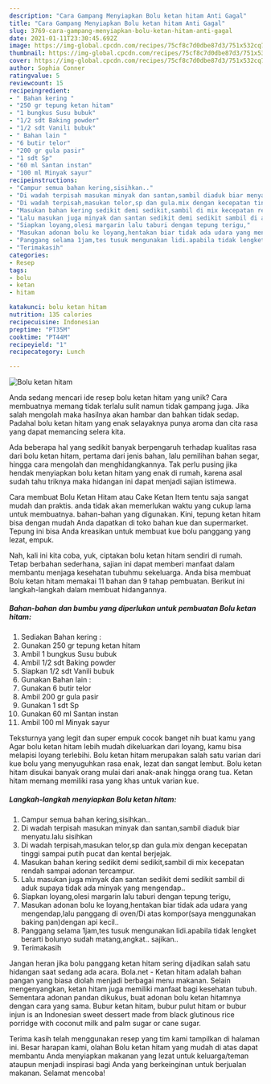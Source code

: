 ```yaml
---
description: "Cara Gampang Menyiapkan Bolu ketan hitam Anti Gagal"
title: "Cara Gampang Menyiapkan Bolu ketan hitam Anti Gagal"
slug: 3769-cara-gampang-menyiapkan-bolu-ketan-hitam-anti-gagal
date: 2021-01-11T23:30:45.692Z
image: https://img-global.cpcdn.com/recipes/75cf8c7d0dbe87d3/751x532cq70/bolu-ketan-hitam-foto-resep-utama.jpg
thumbnail: https://img-global.cpcdn.com/recipes/75cf8c7d0dbe87d3/751x532cq70/bolu-ketan-hitam-foto-resep-utama.jpg
cover: https://img-global.cpcdn.com/recipes/75cf8c7d0dbe87d3/751x532cq70/bolu-ketan-hitam-foto-resep-utama.jpg
author: Sophia Conner
ratingvalue: 5
reviewcount: 15
recipeingredient:
- " Bahan kering "
- "250 gr tepung ketan hitam"
- "1 bungkus Susu bubuk"
- "1/2 sdt Baking powder"
- "1/2 sdt Vanili bubuk"
- " Bahan lain "
- "6 butir telor"
- "200 gr gula pasir"
- "1 sdt Sp"
- "60 ml Santan instan"
- "100 ml Minyak sayur"
recipeinstructions:
- "Campur semua bahan kering,sisihkan.."
- "Di wadah terpisah masukan minyak dan santan,sambil diaduk biar menyatu.lalu sisihkan"
- "Di wadah terpisah,masukan telor,sp dan gula.mix dengan kecepatan tinggi sampai putih pucat dan kental berjejak."
- "Masukan bahan kering sedikit demi sedikit,sambil di mix kecepatan rendah sampai adonan tercampur."
- "Lalu masukan juga minyak dan santan sedikit demi sedikit sambil di aduk supaya tidak ada minyak yang mengendap.."
- "Siapkan loyang,olesi margarin lalu taburi dengan tepung terigu,"
- "Masukan adonan bolu ke loyang,hentakan biar tidak ada udara yang mengendap,lalu panggang di oven/Di atas kompor(saya menggunakan baking pan)dengan api kecil.."
- "Panggang selama 1jam,tes tusuk mengunakan lidi.apabila tidak lengket berarti bolunyo sudah matang,angkat.. sajikan.."
- "Terimakasih"
categories:
- Resep
tags:
- bolu
- ketan
- hitam

katakunci: bolu ketan hitam 
nutrition: 135 calories
recipecuisine: Indonesian
preptime: "PT35M"
cooktime: "PT44M"
recipeyield: "1"
recipecategory: Lunch

---
```



![Bolu ketan hitam](https://img-global.cpcdn.com/recipes/75cf8c7d0dbe87d3/751x532cq70/bolu-ketan-hitam-foto-resep-utama.jpg)

Anda sedang mencari ide resep bolu ketan hitam yang unik? Cara membuatnya memang tidak terlalu sulit namun tidak gampang juga. Jika salah mengolah maka hasilnya akan hambar dan bahkan tidak sedap. Padahal bolu ketan hitam yang enak selayaknya punya aroma dan cita rasa yang dapat memancing selera kita.

Ada beberapa hal yang sedikit banyak berpengaruh terhadap kualitas rasa dari bolu ketan hitam, pertama dari jenis bahan, lalu pemilihan bahan segar, hingga cara mengolah dan menghidangkannya. Tak perlu pusing jika hendak menyiapkan bolu ketan hitam yang enak di rumah, karena asal sudah tahu triknya maka hidangan ini dapat menjadi sajian istimewa.

Cara membuat Bolu Ketan Hitam atau Cake Ketan Item tentu saja sangat mudah dan praktis. anda tidak akan memerlukan waktu yang cukup lama untuk membuatnya. bahan-bahan yang digunakan. Kini, tepung ketan hitam bisa dengan mudah Anda dapatkan di toko bahan kue dan supermarket. Tepung ini bisa Anda kreasikan untuk membuat kue bolu panggang yang lezat, empuk.


Nah, kali ini kita coba, yuk, ciptakan bolu ketan hitam sendiri di rumah. Tetap berbahan sederhana, sajian ini dapat memberi manfaat dalam membantu menjaga kesehatan tubuhmu sekeluarga. Anda bisa membuat Bolu ketan hitam memakai 11 bahan dan 9 tahap pembuatan. Berikut ini langkah-langkah dalam membuat hidangannya.

<!--inarticleads1-->

##### Bahan-bahan dan bumbu yang diperlukan untuk pembuatan Bolu ketan hitam:

1. Sediakan  Bahan kering :
1. Gunakan 250 gr tepung ketan hitam
1. Ambil 1 bungkus Susu bubuk
1. Ambil 1/2 sdt Baking powder
1. Siapkan 1/2 sdt Vanili bubuk
1. Gunakan  Bahan lain :
1. Gunakan 6 butir telor
1. Ambil 200 gr gula pasir
1. Gunakan 1 sdt Sp
1. Gunakan 60 ml Santan instan
1. Ambil 100 ml Minyak sayur


Teksturnya yang legit dan super empuk cocok banget nih buat kamu yang Agar bolu ketan hitam lebih mudah dikeluarkan dari loyang, kamu bisa melapisi loyang terlebihi. Bolu ketan hitam merupakan salah satu varian dari kue bolu yang menyuguhkan rasa enak, lezat dan sangat lembut. Bolu ketan hitam disukai banyak orang mulai dari anak-anak hingga orang tua. Ketan hitam memang memiliki rasa yang khas untuk varian kue. 

<!--inarticleads2-->

##### Langkah-langkah menyiapkan Bolu ketan hitam:

1. Campur semua bahan kering,sisihkan..
1. Di wadah terpisah masukan minyak dan santan,sambil diaduk biar menyatu.lalu sisihkan
1. Di wadah terpisah,masukan telor,sp dan gula.mix dengan kecepatan tinggi sampai putih pucat dan kental berjejak.
1. Masukan bahan kering sedikit demi sedikit,sambil di mix kecepatan rendah sampai adonan tercampur.
1. Lalu masukan juga minyak dan santan sedikit demi sedikit sambil di aduk supaya tidak ada minyak yang mengendap..
1. Siapkan loyang,olesi margarin lalu taburi dengan tepung terigu,
1. Masukan adonan bolu ke loyang,hentakan biar tidak ada udara yang mengendap,lalu panggang di oven/Di atas kompor(saya menggunakan baking pan)dengan api kecil..
1. Panggang selama 1jam,tes tusuk mengunakan lidi.apabila tidak lengket berarti bolunyo sudah matang,angkat.. sajikan..
1. Terimakasih


Jangan heran jika bolu panggang ketan hitam sering dijadikan salah satu hidangan saat sedang ada acara. Bola.net - Ketan hitam adalah bahan pangan yang biasa diolah menjadi berbagai menu makanan. Selain mengenyangkan, ketan hitam juga memiliki manfaat bagi kesehatan tubuh. Sementara adonan pandan dikukus, buat adonan bolu ketan hitamnya dengan cara yang sama. Bubur ketan hitam, bubur pulut hitam or bubur injun is an Indonesian sweet dessert made from black glutinous rice porridge with coconut milk and palm sugar or cane sugar. 

Terima kasih telah menggunakan resep yang tim kami tampilkan di halaman ini. Besar harapan kami, olahan Bolu ketan hitam yang mudah di atas dapat membantu Anda menyiapkan makanan yang lezat untuk keluarga/teman ataupun menjadi inspirasi bagi Anda yang berkeinginan untuk berjualan makanan. Selamat mencoba!
